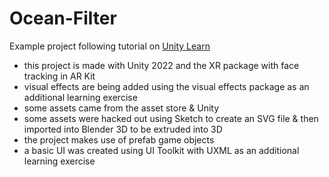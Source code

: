 # Ocean-Filter
Example project following tutorial on [Unity Learn](https://learn.unity.com/project/interactive-face-filter)

- this project is made with Unity 2022 and the XR package with face tracking in AR Kit
- visual effects are being added using the visual effects package as an additional learning exercise
- some assets came from the asset store & Unity
- some assets were hacked out using Sketch to create an SVG file & then imported into Blender 3D to be extruded into 3D
- the project makes use of prefab game objects
- a basic UI was created using UI Toolkit with UXML as an additional learning exercise
